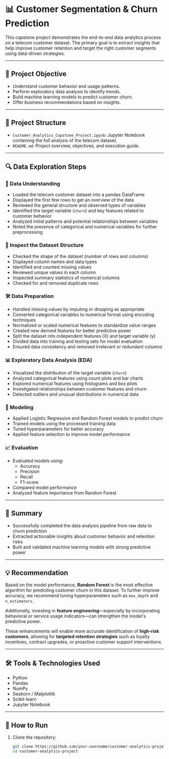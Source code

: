 # 📊 Customer Segmentation & Churn Prediction

This capstone project demonstrates the end-to-end data analytics process on a telecom customer dataset. The primary goal is to extract insights that help improve customer retention and target the right customer segments using data-driven strategies.

---

## 🎯 Project Objective

- Understand customer behavior and usage patterns.
- Perform exploratory data analysis to identify trends.
- Build machine learning models to predict customer churn.
- Offer business recommendations based on insights.

---

## 📁 Project Structure

- `Customer_Analytics_Capstone_Project.ipynb`: Jupyter Notebook containing the full analysis of the telecom dataset.
- `README.md`: Project overview, objectives, and execution guide.

---

## 🔍 Data Exploration Steps

### 📘 Data Understanding
- Loaded the telecom customer dataset into a pandas DataFrame  
- Displayed the first few rows to get an overview of the data  
- Reviewed the general structure and observed types of variables  
- Identified the target variable (`churn`) and key features related to customer behavior  
- Analyzed initial patterns and potential relationships between variables  
- Noted the presence of categorical and numerical variables for further preprocessing  

### 🧪 Inspect the Dataset Structure
- Checked the shape of the dataset (number of rows and columns)  
- Displayed column names and data types  
- Identified and counted missing values  
- Reviewed unique values in each column  
- Inspected summary statistics of numerical columns  
- Checked for and removed duplicate rows  

### 🛠 Data Preparation
- Handled missing values by imputing or dropping as appropriate  
- Converted categorical variables to numerical format using encoding techniques  
- Normalized or scaled numerical features to standardize value ranges  
- Created new derived features for better predictive power  
- Split the dataset into independent features (X) and target variable (y)  
- Divided data into training and testing sets for model evaluation  
- Ensured data consistency and removed irrelevant or redundant columns  

### 📊 Exploratory Data Analysis (EDA)
- Visualized the distribution of the target variable (`churn`)  
- Analyzed categorical features using count plots and bar charts  
- Explored numerical features using histograms and box plots  
- Investigated relationships between customer features and churn  
- Detected outliers and unusual distributions in numerical data  

### 🤖 Modeling
- Applied Logistic Regression and Random Forest models to predict churn  
- Trained models using the processed training data  
- Tuned hyperparameters for better accuracy  
- Applied feature selection to improve model performance  

### 📈 Evaluation
- Evaluated models using:
  - Accuracy
  - Precision
  - Recall
  - F1-score
- Compared model performance
- Analyzed feature importance from Random Forest  

---

## 🧾 Summary

- Successfully completed the data analysis pipeline from raw data to churn prediction  
- Extracted actionable insights about customer behavior and retention risks  
- Built and validated machine learning models with strong predictive power  

---

## 💡 Recommendation

Based on the model performance, **Random Forest** is the most effective algorithm for predicting customer churn in this dataset. To further improve accuracy, we recommend tuning hyperparameters such as `max_depth` and `n_estimators`.

Additionally, investing in **feature engineering**—especially by incorporating behavioral or service usage indicators—can strengthen the model's predictive power.

These enhancements will enable more accurate identification of **high-risk customers**, allowing for **targeted retention strategies** such as loyalty incentives, contract upgrades, or proactive customer support interventions.

---

## 🛠 Tools & Technologies Used

- Python
- Pandas
- NumPy
- Seaborn / Matplotlib
- Scikit-learn
- Jupyter Notebook

---

## 🚀 How to Run

1. Clone the repository:
   ```bash
   git clone https://github.com/your-username/customer-analytics-project.git
   cd customer-analytics-project
